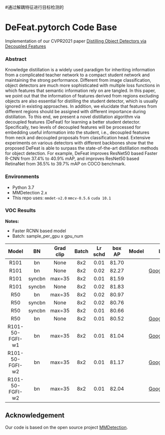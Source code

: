 #通过解耦特征进行目标检测的
# DeFeat.pytorch Code Base

Implementation of our CVPR2021 paper [Distilling Object Detectors via Decoupled Features](https://arxiv.org/pdf/2103.14475.pdf)

### Abstract

Knowledge distillation is a widely used paradigm for inheriting information from a complicated teacher network to a compact student network and maintaining the strong performance. Different from image classification, object detectors are much more sophisticated with multiple loss functions in which features that semantic information rely on are tangled. In this paper, we point out that the information of features derived from regions excluding objects are also essential for distilling the student detector, which is usually ignored in existing approaches. In addition, we elucidate that features from different regions should be assigned with different importance during distillation. To this end, we present a novel distillation algorithm via decoupled features (DeFeat) for learning a better student detector. Specifically, two levels of decoupled features will be processed for embedding useful information into the student, i.e., decoupled features from neck and decoupled proposals from classification head. Extensive experiments on various detectors with different backbones show that the proposed DeFeat is able to surpass the state-of-the-art distillation methods for object detection. For example, DeFeat improves ResNet50 based Faster R-CNN from 37.4% to 40.9% mAP, and improves ResNet50 based RetinaNet from 36.5% to 39.7% mAP on COCO benchmark. 

### Environments
- Python 3.7
- MMDetection 2.x
- This repo uses: `mmdet-v2.0` `mmcv-0.5.6` `cuda 10.1`

### VOC Results

**Notes:**

- Faster RCNN based model
- Batch: sample_per_gpu x gpu_num


| Model | BN | Grad clip | Batch | Lr schd | box AP | Model | Log |
|:-----:|:--:|:---------:|:-----:|:-------:|:------:|:-----:|:---:|
| R101  | bn | None      |  8x2  | 0.01    | 81.70  | |     |
| R101  | bn | None      |  8x2  | 0.02    | 82.27  | | [GoogleDrive](https://drive.google.com/file/d/1KqmlLZMWxa264Z-PjFLD08iw_lmiFyDK/view?usp=sharing) |
| R101  | syncbn | max=35 | 8x2  | 0.01    | 81.59  | |     |
| R101  | syncbn | None  |  8x2  | 0.02    | 81.83  | |     |
| R50   | bn | max=35    |  8x2  | 0.02    | 80.97  | |     |
| R50   | syncbn | None  |  8x2  | 0.02    | 80.76  | |     |
| R50   | syncbn | max=35 | 8x2  | 0.01    | 80.66  | |     |
| R50   | bn | None      |  8x2  | 0.01    | 80.52  | | [GoogleDrive](https://drive.google.com/file/d/16-trLtFphZQegdf0aB9QCndo2m8Owndg/view?usp=sharing) |
| R101-50-FGFI-w1 | bn | max=35 | 8x2  | 0.01    | 81.04 | |  [GoogleDrive](https://drive.google.com/file/d/1xUjBUrx54-r6byDH0vs-YkNsz2l0F8ZJ/view?usp=sharing)   |
| R101-50-FGFI-w2 | bn | max=35 | 8x2  | 0.01    | 81.17 | | [GoogleDrive](https://drive.google.com/file/d/1YKsDP87zNIJp9ucITL6v_T1OpuHbWbuA/view?usp=sharing)    |
| R101-50-FGFI-w2 | bn | max=35 | 8x2  | 0.01    | 82.04 | | [GoogleDrive](https://drive.google.com/file/d/1_80QQVhXgjydHjZvMCt2pdKQaL9sW-rC/view?usp=sharing)    |


## Acknowledgement
Our code is based on the open source project [MMDetection](https://github.com/open-mmlab/mmdetection).
